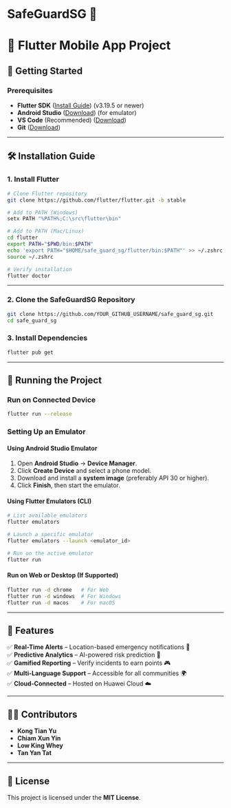 # SafeGuardSG 🚨

# 📲 Flutter Mobile App Project

## 🌟 Getting Started

### Prerequisites
- **Flutter SDK** ([Install Guide](https://flutter.dev/docs/get-started/install)) (v3.19.5 or newer)
- **Android Studio** ([Download](https://developer.android.com/studio)) (for emulator)
- **VS Code** (Recommended) ([Download](https://code.visualstudio.com/))
- **Git** ([Download](https://git-scm.com/))

---

## 🛠 Installation Guide

### 1. Install Flutter
```bash
# Clone Flutter repository
git clone https://github.com/flutter/flutter.git -b stable

# Add to PATH (Windows)
setx PATH "%PATH%;C:\src\flutter\bin"

# Add to PATH (Mac/Linux)
cd flutter
export PATH="$PWD/bin:$PATH"
echo 'export PATH="$HOME/safe_guard_sg/flutter/bin:$PATH"' >> ~/.zshrc
source ~/.zshrc

# Verify installation
flutter doctor
```

---

### 2. Clone the SafeGuardSG Repository
```bash
git clone https://github.com/YOUR_GITHUB_USERNAME/safe_guard_sg.git
cd safe_guard_sg
```

### 3. Install Dependencies
```bash
flutter pub get
```

---

## 🌟 Running the Project


### Run on Connected Device
```bash
flutter run --release
```

### Setting Up an Emulator
#### Using Android Studio Emulator
1. Open **Android Studio** → **Device Manager**.
2. Click **Create Device** and select a phone model.
3. Download and install a **system image** (preferably API 30 or higher).
4. Click **Finish**, then start the emulator.

#### Using Flutter Emulators (CLI)
```bash
# List available emulators
flutter emulators

# Launch a specific emulator
flutter emulators --launch <emulator_id>

# Run on the active emulator
flutter run
```

#### Run on Web or Desktop (If Supported)
```bash
flutter run -d chrome   # For Web
flutter run -d windows  # For Windows
flutter run -d macos    # For macOS
```



---

## 🚀 Features
✅ **Real-Time Alerts** – Location-based emergency notifications 📢  
✅ **Predictive Analytics** – AI-powered risk prediction 🧠  
✅ **Gamified Reporting** – Verify incidents to earn points 🎮  
✅ **Multi-Language Support** – Accessible for all communities 🌍  
✅ **Cloud-Connected** – Hosted on Huawei Cloud ☁️  

---

## 👨‍💻 Contributors
- **Kong Tian Yu**  
- **Chiam Xun Yin**  
- **Low King Whey**  
- **Tan Yan Tat**  

---

## 📜 License
This project is licensed under the **MIT License**.
